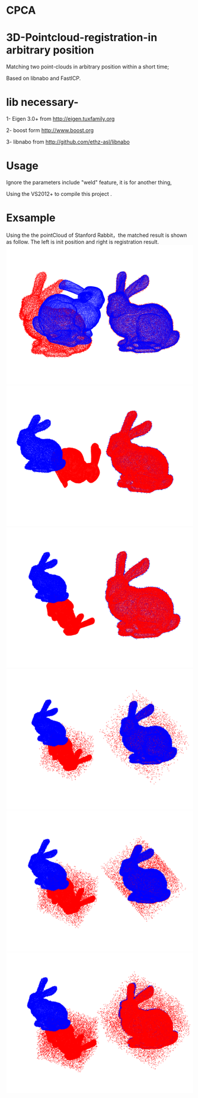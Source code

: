 # CPCA

# 3D-Pointcloud-registration-in arbitrary position
Matching two point-clouds in arbitrary position within a short time;

Based on libnabo and FastICP.

# lib necessary-

1- Eigen 3.0+ from http://eigen.tuxfamily.org

2- boost form http://www.boost.org

3- libnabo from http://github.com/ethz-asl/libnabo

# Usage

Ignore the parameters include "weld" feature, it is for another thing,

Using the VS2012+ to compile this project .

# Exsample
Using the the pointCloud of Stanford Rabbit，the matched result is shown as follow.
The left is init position and right is registration result.
![Image text](img/CPCA_test_1.png)
![Image text](img/CPCA_test_2.png)
![Image text](img/CPCA_test_3.png)
![Image text](img/CPCA_test_noise_0.1.png)
![Image text](img/CPCA_test_noise_0.2.png)
![Image text](img/CPCA_test_noise_0.3.png)
